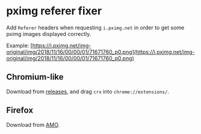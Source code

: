 # pximg referer fixer

Add `Referer` headers when requesting `i.pximg.net` in order to get some pximg images displayed correctly.

Example: [https://i.pximg.net/img-original/img/2018/11/16/00/00/01/71671760_p0.png](https://i.pximg.net/img-original/img/2018/11/16/00/00/01/71671760_p0.png)

## Chromium-like

Download from [releases](https://github.com/maple3142/pximg-referer/releases), and drag `crx` into `chrome://extensions/`.

## Firefox

Download from [AMO](https://addons.mozilla.org/zh-TW/firefox/addon/pximg-referer-fixer/).
